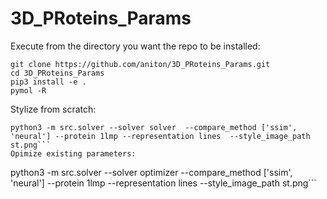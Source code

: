 # 3D_PRoteins_Params

Execute from the directory you want the repo to be installed:

```
git clone https://github.com/aniton/3D_PRoteins_Params.git
cd 3D_PRoteins_Params
pip3 install -e .
pymol -R
```
Stylize from scratch:

```
python3 -m src.solver --solver solver  --compare_method ['ssim', 'neural'] --protein 1lmp --representation lines  --style_image_path st.png```
Opimize existing parameters:

```
python3 -m src.solver --solver optimizer  --compare_method ['ssim', 'neural'] --protein 1lmp --representation lines  --style_image_path st.png```
